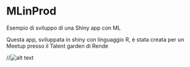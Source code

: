 # MLinProd
Esempio di sviluppo di una Shiny app con ML

Questa app, sviluppata in shiny con linguaggio R, è stata creata per un Meetup presso il Talent garden di Rende

//![alt text](https://raw.githubusercontent.com/username/projectname/branch/path/to/img.png)

